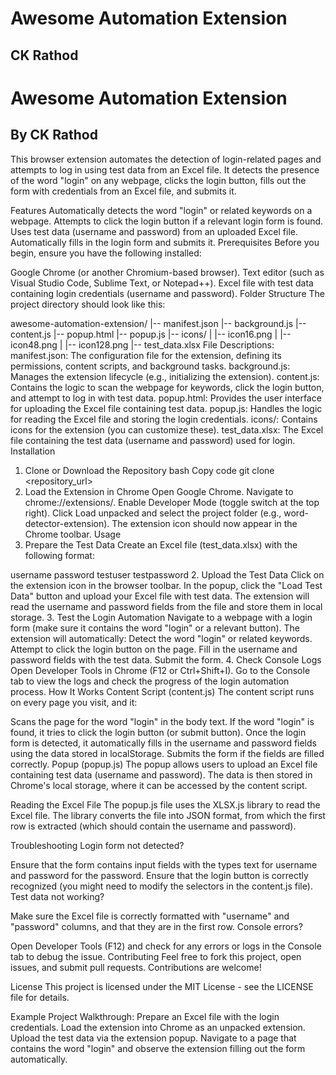 # Awesome Automation Extension
## CK Rathod
# Awesome Automation Extension
## By **CK Rathod**
This browser extension automates the detection of login-related pages and attempts to log in using test data from an Excel file. It detects the presence of the word "login" on any webpage, clicks the login button, fills out the form with credentials from an Excel file, and submits it.

Features
Automatically detects the word "login" or related keywords on a webpage.
Attempts to click the login button if a relevant login form is found.
Uses test data (username and password) from an uploaded Excel file.
Automatically fills in the login form and submits it.
Prerequisites
Before you begin, ensure you have the following installed:

Google Chrome (or another Chromium-based browser).
Text editor (such as Visual Studio Code, Sublime Text, or Notepad++).
Excel file with test data containing login credentials (username and password).
Folder Structure
The project directory should look like this:

awesome-automation-extension/
|-- manifest.json
|-- background.js
|-- content.js
|-- popup.html
|-- popup.js
|-- icons/
|    |-- icon16.png
|    |-- icon48.png
|    |-- icon128.png
|-- test_data.xlsx
File Descriptions:
manifest.json: The configuration file for the extension, defining its permissions, content scripts, and background tasks.
background.js: Manages the extension lifecycle (e.g., initializing the extension).
content.js: Contains the logic to scan the webpage for keywords, click the login button, and attempt to log in with test data.
popup.html: Provides the user interface for uploading the Excel file containing test data.
popup.js: Handles the logic for reading the Excel file and storing the login credentials.
icons/: Contains icons for the extension (you can customize these).
test_data.xlsx: The Excel file containing the test data (username and password) used for login.
Installation
1. Clone or Download the Repository
bash
Copy code
git clone <repository_url>
2. Load the Extension in Chrome
Open Google Chrome.
Navigate to chrome://extensions/.
Enable Developer Mode (toggle switch at the top right).
Click Load unpacked and select the project folder (e.g., word-detector-extension).
The extension icon should now appear in the Chrome toolbar.
Usage
1. Prepare the Test Data
Create an Excel file (test_data.xlsx) with the following format:

username	password
testuser	testpassword
2. Upload the Test Data
Click on the extension icon in the browser toolbar.
In the popup, click the "Load Test Data" button and upload your Excel file with test data.
The extension will read the username and password fields from the file and store them in local storage.
3. Test the Login Automation
Navigate to a webpage with a login form (make sure it contains the word "login" or a relevant button).
The extension will automatically:
Detect the word "login" or related keywords.
Attempt to click the login button on the page.
Fill in the username and password fields with the test data.
Submit the form.
4. Check Console Logs
Open Developer Tools in Chrome (F12 or Ctrl+Shift+I).
Go to the Console tab to view the logs and check the progress of the login automation process.
How It Works
Content Script (content.js)
The content script runs on every page you visit, and it:

Scans the page for the word "login" in the body text.
If the word "login" is found, it tries to click the login button (or submit button).
Once the login form is detected, it automatically fills in the username and password fields using the data stored in localStorage.
Submits the form if the fields are filled correctly.
Popup (popup.js)
The popup allows users to upload an Excel file containing test data (username and password). The data is then stored in Chrome's local storage, where it can be accessed by the content script.

Reading the Excel File
The popup.js file uses the XLSX.js library to read the Excel file. The library converts the file into JSON format, from which the first row is extracted (which should contain the username and password).

Troubleshooting
Login form not detected?

Ensure that the form contains input fields with the types text for username and password for the password.
Ensure that the login button is correctly recognized (you might need to modify the selectors in the content.js file).
Test data not working?

Make sure the Excel file is correctly formatted with "username" and "password" columns, and that they are in the first row.
Console errors?

Open Developer Tools (F12) and check for any errors or logs in the Console tab to debug the issue.
Contributing
Feel free to fork this project, open issues, and submit pull requests. Contributions are welcome!

License
This project is licensed under the MIT License - see the LICENSE file for details.

Example Project Walkthrough:
Prepare an Excel file with the login credentials.
Load the extension into Chrome as an unpacked extension.
Upload the test data via the extension popup.
Navigate to a page that contains the word "login" and observe the extension filling out the form automatically.


